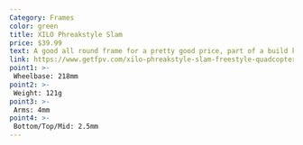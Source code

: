 ```yaml
---
Category: Frames
color: green
title: XILO Phreakstyle Slam
price: $39.99
text: A good all round frame for a pretty good price, part of a build kit that Joshua Bardwell has a full video series on, so  you can get an idea of how to lay it out
link: https://www.getfpv.com/xilo-phreakstyle-slam-freestyle-quadcopter-frame-kit.html
point1: >-
 Wheelbase: 218mm
point2: >-
 Weight: 121g
point3: >-
 Arms: 4mm
point4: >-
 Bottom/Top/Mid: 2.5mm
---
```

